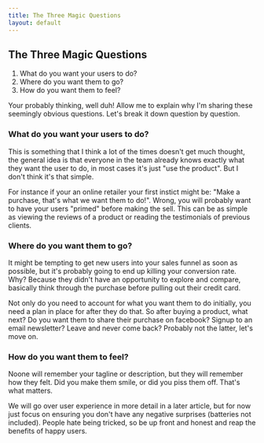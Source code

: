 ```yaml
---
title: The Three Magic Questions
layout: default
---
```


## The Three Magic Questions

1. What do you want your users to do?
2. Where do you want them to go?
3. How do you want them to feel?

Your probably thinking, well duh! Allow me to explain why I'm sharing these seemingly obvious questions. Let's break it down question by question.

### What do you want your users to do?

This is something that I think a lot of the times doesn't get much thought, the general idea is that everyone in the team already knows exactly what they want the user to do, in most cases it's just "use the product". But I don't think it's that simple.

For instance if your an online retailer your first instict might be: "Make a purchase, that's what we want them to do!".  Wrong, you will probably want to have your users "primed" before making the sell.  This can be as simple as viewing the reviews of a product or reading the testimonials of previous clients.  

### Where do you want them to go?

It might be tempting to get new users into your sales funnel as soon as possible, but it's probably going to end up killing your conversion rate. Why? Because they didn't have an opportunity to explore and compare, basically think through the purchase before pulling out their credit card. 

Not only do you need to account for what you want them to do initially, you need a plan in place for after they do that. So after buying a product, what next? Do you want them to share their purchase on facebook? Signup to an email newsletter? Leave and never come back? Probably not the latter, let's move on.

### How do you want them to feel?

Noone will remember your tagline or description, but they will remember how they felt.  Did you make them smile, or did you piss them off.  That's what matters. 

We will go over user experience in more detail in a later article, but for now just focus on ensuring you don't have any negative surprises (batteries not included).  People hate being tricked, so be up front and honest and reap the benefits of happy users.